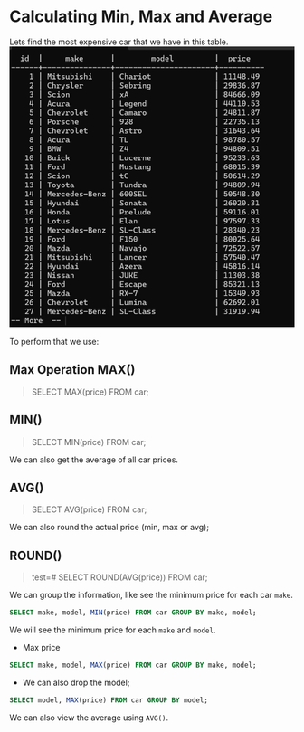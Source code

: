 # Calculating Min, Max and Average

Lets find the most expensive car that we have in this table.
<img src="./img/car-list.png" alt="car list">

To perform that we use:

## Max Operation MAX()

> SELECT MAX(price) FROM car;

## MIN()

> SELECT MIN(price) FROM car;

We can also get the average of all car prices.

## AVG()

> SELECT AVG(price) FROM car;

We can also round the actual price (min, max or avg);

## ROUND()

> test=# SELECT ROUND(AVG(price)) FROM car;


We can group the information, like see the minimum price for each car `make`.

```sql
SELECT make, model, MIN(price) FROM car GROUP BY make, model;
```

We will see the minimum price for each `make` and `model`.

- Max price 

```sql
SELECT make, model, MAX(price) FROM car GROUP BY make, model;
```

- We can also drop the model;

```sql 
SELECT model, MAX(price) FROM car GROUP BY model;
```

We can also view the average using `AVG()`.



